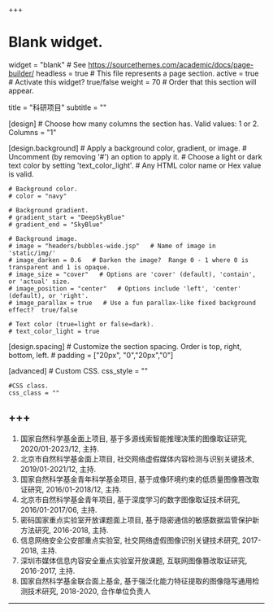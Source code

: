 +++
# Blank widget.
widget = "blank"  # See https://sourcethemes.com/academic/docs/page-builder/
headless = true  # This file represents a page section.
active = true  # Activate this widget? true/false
weight = 70  # Order that this section will appear.

title = "科研项目"
subtitle = ""

[design]
	# Choose how many columns the section has. Valid values: 1 or 2.
	Columns = "1"
	
[design.background]
	# Apply a background color, gradient, or image.
	# Uncomment (by removing '#') an option to apply it.
	# Choose a light or dark text color by setting 'text_color_light'.
	# Any HTML color name or Hex value is valid.
	
	# Background color.
	# color = "navy"
	
	# Background gradient.
	# gradient_start = "DeepSkyBlue"
	# gradient_end = "SkyBlue"
	
	# Background image.
	# image = "headers/bubbles-wide.jsp"   # Name of image in 'static/img/'
	# image_darken = 0.6   # Darken the image?  Range 0 - 1 where 0 is transparent and 1 is opaque.
	# image_size = "cover"   # Options are 'cover' (default), 'contain', or 'actual' size.
	# image_position = "center"   # Options include 'left', 'center' (default), or 'right'.
	# image_parallax = true   # Use a fun parallax-like fixed background effect?  true/false
	
	# Text color (true=light or false=dark).
	# text_color_light = true
	
[design.spacing]
	# Customize the section spacing. Order is top, right, bottom, left.
	# padding = ["20px", "0","20px","0"]

[advanced]
	# Custom CSS.
	css_style = ""
	
	#CSS class.
	css_class = ""

+++
---
1. 国家自然科学基金面上项目, 基于多源线索智能推理决策的图像取证研究, 2020/01-2023/12,  主持.
2. 北京市自然科学基金面上项目, 社交网络虚假媒体内容检测与识别关键技术, 2019/01-2021/12, 主持.
3. 国家自然科学基金青年科学基金项目, 基于成像环境约束的低质量图像篡改取证研究, 2016/01-2018/12, 主持.
4. 北京市自然科学基金青年项目, 基于深度学习的数字图像取证技术研究, 2016/01-2017/06, 主持.
5. 密码国家重点实验室开放课题面上项目, 基于隐密通信的敏感数据监管保护新方法研究, 2016-2018, 主持.
6. 信息网络安全公安部重点实验室, 社交网络虚假图像识别关键技术研究, 2017-2018, 主持.
7. 深圳市媒体信息内容安全重点实验室开放课题, 互联网图像篡改取证研究, 2016-2017, 主持.
8. 国家自然科学基金联合面上基金, 基于强泛化能力特征提取的图像隐写通用检测技术研究, 2018-2020, 合作单位负责人
---


